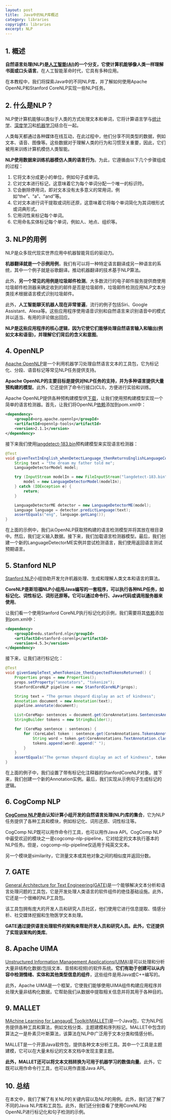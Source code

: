 ```yaml
---
layout: post
title:  Java中的NLP库概述
category: libraries
copyright: libraries
excerpt: NLP
---
```


## 1. 概述

**自然语言处理(NLP)是[人工智能(AI)](https://www.baeldung.com/java-ai)的一个分支，它使计算机能够像人类一样理解书面或口头语言**。在人工智能革命时代，它具有多种应用。

在本教程中，我们将探索Java中的不同NLP库，并了解如何使用Apache OpenNLP和Stanford CoreNLP实现一些NLP任务。

## 2. 什么是NLP？

NLP使计算机能够以类似于人类的方式处理文本和单词，它将计算语言学与[统计学](https://www.baeldung.com/cs/ml-statistics-significance/)、[深度学习](https://www.baeldung.com/cs/machine-learning-vs-deep-learning)和[机器学习](https://www.baeldung.com/cs/machine-learning-how-to-start)结合在一起。

人类每天都通过各种媒体在线互动，在此过程中，他们分享不同类型的数据，例如文本、语音、图像等。这些数据对于理解人类的行为和习惯至关重要，因此，它们被用来训练计算机模仿人类智能。

**NLP使用数据来训练机器模仿人类的语言行为**。为此，它遵循由以下几个步骤组成的过程：

1. 它将文本分成更小的单位，例如句子或单词。
2. 它对文本进行标记，这意味着它为每个单词分配一个唯一的标识符。
3. 它会删除停用词，即对文本没有太多意义的常用词，例如“the”、“a”、“and”等。
4. 它对文本进行词干提取或词形还原，这意味着它将每个单词简化为其词根形式或词典形式。
5. 它用词性来标记每个单词。
6. 它用命名实体标记每个单词，例如人、地点、组织等。

## 3. NLP的用例

NLP是众多现代现实世界应用中机器智能背后的驱动力。

**机器翻译就是一个示例用例**，我们有可以将一种特定语言翻译成另一种语言的系统，其中一个例子就是谷歌翻译。推动机器翻译的技术基于NLP算法。

此外，**另一个常见的用例是垃圾邮件检测**。大多数流行的电子邮件服务提供商使用垃圾邮件检测器来确定收到的邮件是否是垃圾邮件，垃圾邮件检测应用NLP文本分类技术根据语言模式识别垃圾邮件。

此外，**人工智能聊天机器人现在非常普遍**，流行的例子包括Siri、Google Assistant、Alexa等。这些应用程序使用语音识别和自然语言来识别语音中的模式并以适当、有用的评论做出回应。

**NLP是这些应用程序的核心逻辑，因为它使它们能够处理自然语言输入和输出(例如文本和语音)，并理解它们背后的含义和意图**。

## 4. OpenNLP

[Apache OpenNLP](https://opennlp.apache.org/)是一个利用机器学习处理自然语言文本的工具包，它为标记化、分段、语音标记等常见NLP任务提供支持。

**Apache OpenNLP的主要目标是提供对NLP任务的支持，并为多种语言提供大量预构建的模型**。此外，它还提供了命令行接口(CLI)，方便进行实验和训练。

Apache OpenNLP提供各种预构建模型供[下载](https://opennlp.apache.org/models.html)，让我们使用预构建模型实现一个简单的语言检测器。首先，让我们将OpenNLP[依赖](https://mvnrepository.com/artifact/org.apache.opennlp/opennlp-tools)添加到pom.xml中：

```xml
<dependency>
    <groupId>org.apache.opennlp</groupId>
    <artifactId>opennlp-tools</artifactId>
    <version>2.1.1</version>
</dependency>
```

接下来我们使用[langdetect-183.bin](https://www.apache.org/dyn/closer.cgi/opennlp/models/langdetect/1.8.3/langdetect-183.bin)预构建模型来实现语言检测器：

```java
@Test
void givenTextInEnglish_whenDetectLanguage_thenReturnsEnglishLanguageCode() {
    String text = "the dream my father told me";
    LanguageDetectorModel model;

    try (InputStream modelIn = new FileInputStream("langdetect-183.bin")) {
        model = new LanguageDetectorModel(modelIn);
    } catch (IOException e) {
        return;
    }

    LanguageDetectorME detector = new LanguageDetectorME(model);
    Language language = detector.predictLanguage(text);
    assertEquals("eng", language.getLang());
}
```

在上面的示例中，我们从OpenNLP获取预构建的语言检测模型并将其放在根目录中。然后，我们定义输入数据。接下来，我们加载语言检测器模型。最后，我们创建一个新的LanguageDetectorME实例并尝试检测语言，我们使用返回语言测试预期语言。

## 5. Stanford NLP

[Stanford NLP](https://nlp.stanford.edu/)小组协助开发允许机器处理、生成和理解人类文本和语言的算法。

**CoreNLP是斯坦福NLP小组用Java编写的一套程序，可以执行各种NLP任务，如标记化、词性标记、词形还原等。它可以通过命令行、Java代码或调用服务器来使用**。

让我们看一个使用Stanford CoreNLP执行标记化的示例，我们需要将其[依赖](https://mvnrepository.com/artifact/edu.stanford.nlp/stanford-corenlp)添加到pom.xml中：

```xml
<dependency>
    <groupId>edu.stanford.nlp</groupId>
    <artifactId>stanford-corenlp</artifactId>
    <version>4.5.3</version>
</dependency>
```

接下来，让我们进行标记化：

```java
@Test
void givenSampleText_whenTokenize_thenExpectedTokensReturned() {
    Properties props = new Properties();
    props.setProperty("annotators", "tokenize");
    StanfordCoreNLP pipeline = new StanfordCoreNLP(props);

    String text = "The german shepard display an act of kindness";
    Annotation document = new Annotation(text);
    pipeline.annotate(document);

    List<CoreMap> sentences = document.get(CoreAnnotations.SentencesAnnotation.class);
    StringBuilder tokens = new StringBuilder();

    for (CoreMap sentence : sentences) {
        for (CoreLabel token : sentence.get(CoreAnnotations.TokensAnnotation.class)) {
            String word = token.get(CoreAnnotations.TextAnnotation.class);
            tokens.append(word).append(" ");
        }
    }
    assertEquals("The german shepard display an act of kindness", tokens.toString().trim());
}
```

在上面的例子中，我们设置了带有标记化注释器的StanfordCoreNLP对象。接下来，我们创建一个新的Annotation实例。最后，我们实现从示例句子生成标记的逻辑。

## 6. CogComp NLP

**[CogComp NLP](http://cogcomp.github.io/cogcomp-nlp/pipeline/)是由认知计算小组开发的自然语言处理(NLP)库的集合**，它为NLP任务提供了各种工具和模块，例如标记化、词形还原、词性标注等。

CogComp NLP既可以用作命令行工具，也可以用作Java API。CogComp NLP中最受欢迎的模块之一是cogcomp-nlp-pipeline，它对给定的文本执行基本的NLP任务。但是，cogcomp-nlp-pipeline仅适用于纯英文文本。

另一个模块是similarity，它测量文本或其他对象之间的相似度并返回分数。

## 7. GATE

[General Architecture for Text Engineering(GATE)](https://gate.ac.uk/)是一个能够解决文本分析和语言处理问题的工具包，它是开发处理人类语言的软件组件的绝佳基础设施。此外，它还是一个很棒的NLP工具包。

该工具包拥有庞大的开发人员和研究人员社区，他们使用它进行信息提取、情感分析、社交媒体挖掘和生物医学文本处理。

**GATE通过提供语言处理软件的架构来帮助开发人员和研究人员。此外，它还提供了实现该架构的类库**。

## 8. Apache UIMA

[Unstructured Information Management Applications(UIMA)](https://uima.apache.org/)是可以处理和分析大量非结构化数据(包括文本、音频和视频)的软件系统。**它们有助于创建可以从内容中检测情绪、实体和其他类型信息的组件**，这些组件是用Java或C++编写的。

此外，Apache UIMA是一个框架，它使我们能够使用UIMA组件构建应用程序并处理大量非结构化数据，它帮助我们从数据中提取相关信息并将其用于各种目的。

## 9. MALLET

[MAchine Learning for LangaugE Toolkit(MALLET)](https://mimno.github.io/Mallet/)是一个Java包，它为NLP任务提供各种工具和算法，例如文档分类、主题建模和序列标记。MALLET中包含的算法之一是朴素贝叶斯算法，该算法在NLP中广泛用于文本分类和情感分析。

MALLET是一个开源Java软件包，提供各种文本分析工具。其中一个工具是主题建模，它可以在大量未标记的文本文档中发现主要主题。

**此外，MALLET还可以将文本文档转换为可用于机器学习的数值向量**。此外，它既可以用作命令行工具，也可以用作直接Java API。

## 10. 总结

在本文中，我们了解了有关NLP的关键内容以及NLP的用例。此外，我们还了解了不同的Java NLP库和工具包。此外，我们还分别查看了使用CoreNLP和OpenNLP进行标记化和句子检测的示例。